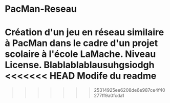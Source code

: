 # PacMan-Reseau
Création d'un jeu en réseau similaire à PacMan dans le cadre d'un 
projet scolaire à l'école LaMache. Niveau License.
Blablablablausuhgsiodgh
<<<<<<< HEAD
Modife du readme
=======

>>>>>>> 25314925ee6208de6e987ce4f40277ff9a0fcda1
